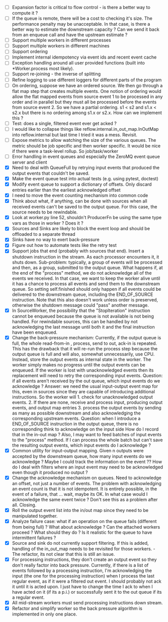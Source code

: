 - [ ] Expansion factor is critical to flow control - is there a better way to compute it ?
- [ ] If the queue is remote, there will be a cost to checking it's size.  The performance penalty may be unacceptable. 
      In that case, is there a better way to estimate the downstream capacity ?  Can we send it back from an enqueue
      call and have the upstream estimate ?
- [ ] Support multiple workers in different processes
- [ ] Support multiple workers in different machines
- [ ] Support ordering
- [ ] Implement internal idempotency via event ids and recent event cache
- [ ] Exception handling around all user provided functions (built into *Worker.process most likely).
- [ ] Support re-joining - the inverse of splitting
- [ ] Refine logging to use different loggers for different parts of the program
- [ ] On ordering, suppose we have an ordered source.  We then go through a flat map step that creates multiple
      events.  One notion of ordering would allow the flat mapped events from source event 1 to be processed
      in any order and in parallel but they must all be processed before the events from source event 2.  So
      we have a partial ordering.  s1 < s2 and s1.x < s2.x but there is no ordering among s1.x or s2.x.  How
      can we implement this ?
- [ ] Test: does a single, filtered event ever get acked ?
- [ ] I would like to collapse things like reflow.internal.in_out_map.InOutMap into reflow.internal but last
      time I tried it was a mess.  Revisit.
- [ ] Expose metrics to allow watching the size of the various queues.  The metric should be job specific and
      then worker specific.  It would be nice if there were a task-level rollup. So job/task/worker
- [ ] Error handling in event queues and especially the ZeroMQ event queue server and client
- [x] Need to deal with QueueFull by retrying input events that produced the output events that couldn't be saved.
- [x] Make the event queue test into actual tests (e.g. using pytest, doctest)
- [x] Modify event queue to support a dictionary of offsets.  Only discard entries earlier than the earliest
      acknowledged offset
- [x] I need to move the event counting mechanism into common code
- [x] Think about what, if anything, can be done with sources when all received events can't be saved to the output
      queue. For this case, the source needs to be rewindable.
- [x] Look at worker.py line 52, shouldn't ProducerFn be using the same type vars as those in worker ? Does it ?
- [x] Sources and Sinks are likely to block the event loop and should be offloaded to a separate thread
- [x] Sinks have no way to exert back-pressure
- [x] Figure out how to automate tests like the retry test
- [x] Support jobs that end (probably with sources that end).  Insert a shutdown instruction in the stream.  As
      each processor encounters it, it shuts down. Sub-problem: typically, a group of events will be processed
      and then, as a group, submitted to the output queue.  What happens if, at the end of the "process" method,
      we do not acknowledge all of the events we received.  In that case, we want to keep the worker alive until
      it has a chance to process all events and send them to the downstream queue.  So setting self.finished
      should only happen if all events could be delivered to the downstream queue, including the END_OF_SOURCE
      instruction.  Note that this also doesn't work unless order is preserved, otherwise the shutdown message
      could "pass" another message.
- [x] In SourceWorker, the possibility that the "StopIteration" instruction cannot be enqueued because the
      queue is not available is not being handled.  For rewindable sources, this can be handled by not
      acknowledging the last message until both it and the final instruction have been enqueued.
- [x] Change the back-pressure mechanism: Currently, if the output queue is full, the whole read-from-in
      , process, send to out, ack-in is repeated.  This has the drawback that it will re-run the process
      step because the output queue is full and will also, somewhat unnecessarily, use CPU.  Instead, store the
      output events as internal state in the worker.  The worker simply makes no progress until the output
      events can be enqueued.  If the worker is lost with unacknowledged events then its replacement will
      need to retry the corresponding input events.  Question: if all events aren't received by the out queue,
      which input events do we acknowledge ? Answer: we need the usual input-output event map for this, even
      in sources since they are capable of introducing additional instructions. So the worker will 1. check
      for unacknowledged output events.  2. If there are none, receive and process input, producing output events, and
      output map entries 3. process the output events by sending as many as possible downstream and also acknowledging
      the corresponding upstream events.  Question: when I introduce a END_OF_SOURCE instruction in the output
      queue, there is no corresponding think to acknowledge on the input side  How do I record that in the
      in-out map ? Also, I may want to feed batches of input events to the "process" method.  If I can process
      the whole batch but can't save the resulting output events, which input events do I acknowledge ?
- [x] Common utility for input-output mapping.  Given n outputs were accepted by the downstream queue, how many
      input events do we acknowledge ?  Maybe I could track the information on the event ??   How do I deal with
      filters where an input event may need to be acknowledged even though it produced no output ?
- [x] Change the acknowledge mechanism on queues.  Need to acknowledge an offset, not just a number of events.
      The problem with acknowledging an event count is that it is not idempotent.  It is entirely possible,
      in the event of a failure, that ... wait, maybe its OK.  In what case would I acknowledge the same
      event twice ?  Don't see this as a problem after all. Closing.
- [x] Roll the output event list into the in/out map since they need to be manipulated together.
- [x] Analyze failure case: what if an operation on the queue fails (different from being full) ? What about
      acknowledge ?  Can the attached workers proceed ?  What should they do ?  Is it realistic for the queue
      to have intermittent failures ?
- [x] Source and sink do not currently support filtering.  If this is added, handling of the in_out_map
      needs to be revisited for those workers. - The refactor, its not clear that this is still an issue.
- [x] For processing instructions, they don't create an output event so they don't really factor into back pressure.
      Currently, if there is a list of events followed by a processing instruction, I'm acknowledging the
      input (the one for the processing instruction) when I process the last regular event, as if it were a
      filtered out event.  I should probably not ack it until it is acted upon.  I just have to change the time
      I ack to when I have acted on it (if its a p.i.) or successfully sent it to the out queue if its a
      regular event.
- [x] All mid-stream workers must send processing instructions down stream.
- [x] Refactor and simplify worker so the back pressure algorithm is implemented in only one place.
